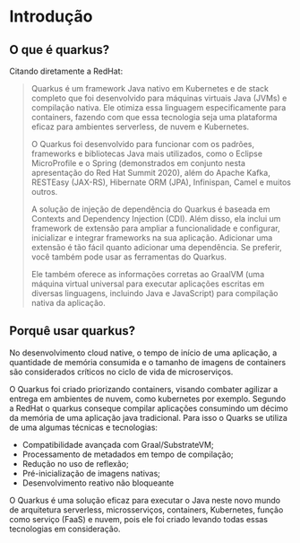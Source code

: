 # Introdução

## O que é quarkus?

Citando diretamente a RedHat:

> Quarkus é um framework Java nativo em Kubernetes e de stack completo que foi desenvolvido para máquinas virtuais Java \(JVMs\) e compilação nativa. Ele otimiza essa linguagem especificamente para containers, fazendo com que essa tecnologia seja uma plataforma eficaz para ambientes serverless, de nuvem e Kubernetes.
>
> O Quarkus foi desenvolvido para funcionar com os padrões, frameworks e bibliotecas Java mais utilizados, como o Eclipse MicroProfile e o Spring \(demonstrados em conjunto nesta apresentação do Red Hat Summit 2020\), além do Apache Kafka, RESTEasy \(JAX-RS\), Hibernate ORM \(JPA\), Infinispan, Camel e muitos outros.
>
> A solução de injeção de dependência do Quarkus é baseada em Contexts and Dependency Injection \(CDI\). Além disso, ela inclui um framework de extensão para ampliar a funcionalidade e configurar, inicializar e integrar frameworks na sua aplicação. Adicionar uma extensão é tão fácil quanto adicionar uma dependência. Se preferir, você também pode usar as ferramentas do Quarkus.
>
> Ele também oferece as informações corretas ao GraalVM \(uma máquina virtual universal para executar aplicações escritas em diversas linguagens, incluindo Java e JavaScript\) para compilação nativa da aplicação.

## Porquê usar quarkus?

No desenvolvimento cloud native, o tempo de início de uma aplicação, a quantidade de memória consumida e o tamanho de imagens de containers são considerados críticos no ciclo de vida de microserviços.

O Quarkus foi criado priorizando containers, visando combater agilizar a entrega em ambientes de nuvem, como kubernetes por exemplo. Segundo a RedHat o quarkus conseque compilar aplicações consumindo um décimo da memória de uma aplicação java tradicional. Para isso o Quarks se utiliza de uma algumas técnicas e tecnologias:

* Compatibilidade avançada com Graal/SubstrateVM;
* Processamento de metadados em tempo de compilação;
* Redução no uso de reflexão;
* Pré-inicialização de imagens nativas;
* Desenvolvimento reativo não bloqueante

O Quarkus é uma solução eficaz para executar o Java neste novo mundo de arquitetura serverless, microsserviços, containers, Kubernetes, função como serviço \(FaaS\) e nuvem, pois ele foi criado levando todas essas tecnologias em consideração. 



